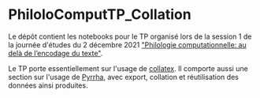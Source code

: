 # PhiloloComputTP_Collation

Le dépôt contient les notebooks pour le TP organisé lors de la session 1 de la journée d'études du 2 décembre 2021 ["Philologie computationnelle: au delà de l’encodage du texte"](https://www.unil.ch/doc-digitalstudies/home/menuinst/activites-du-programme/Philologie-computationnelle.html).

Le TP porte essentiellement sur l'usage de [collatex](https://collatex.net/). Il comporte aussi une section sur l'usage de [Pyrrha](https://dh.chartes.psl.eu/pyrrha/), avec export, collation et réutilisation des données ainsi produites.
